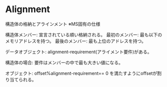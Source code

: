 # Alignment
構造体の格納とアラインメント
※MS固有の仕様

構造体メンバー:
宣言されている順い格納される。
最初のメンバー: 最も以下のメモリアドレスを持つ。
最後のメンバー: 最も上位のアドレスを持つ。

データオブジェクト:
alignment-requirement(アライメント要件)がある。

構造体の場合:
要件はメンバーの中で最も大きい値になる。

オブジェクト:
offset%alignment-requirement== 0
を満たすようにoffsetが割り当てられる。

